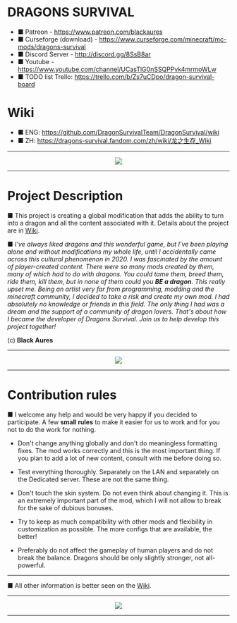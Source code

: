 # DRAGONS SURVIVAL

* ■ Patreon - https://www.patreon.com/blackaures
* ■ Сurseforge (download) - https://www.curseforge.com/minecraft/mc-mods/dragons-survival
* ■ Discord Server - http://discord.gg/8SsB8ar
* ■ Youtube - https://www.youtube.com/channel/UCasTlG0nSSQPPvk4mrmoWLw
* ■ TODO list Trello: https://trello.com/b/Zs7uCDpo/dragon-survival-board

# Wiki 

* ■ ENG: https://github.com/DragonSurvivalTeam/DragonSurvival/wiki
* ■ ZH:  https://dragons-survival.fandom.com/zh/wiki/龙之生存_Wiki

***

<p align="center">
  <img src="https://media.discordapp.net/attachments/615961261925990429/1064785740556410910/2022-12-30_01.32.25.png?width=1201&height=676" />
</p>

***

# Project Description

■ This project is creating a global modification that adds the ability to turn into a dragon and all the content associated with it. Details about the project are in [Wiki](https://github.com/DragonSurvivalTeam/DragonSurvival/wiki). 

■ *I've always liked dragons and this wonderful game, but I've been playing alone and without modifications my whole life, until I accidentally came across this cultural phenomenon in 2020. I was fascinated by the amount of player-created content. There were so many mods created by them, many of which had to do with dragons. You could tame them, breed them, ride them, kill them, but in none of them could you **BE a dragon**. This really upset me. Being an artist very far from programming, modding and the minecraft community, I decided to take a risk and create my own mod. I had absolutely no knowledge or friends in this field. The only thing I had was a dream and the support of a community of dragon lovers. That's about how I became the developer of Dragons Survival. Join us to help develop this project together!* 

(c) **Black Aures**

***

<p align="center">
  <img src="https://media.discordapp.net/attachments/615961261925990429/1064785741009399879/2022-12-25_19.50.38.png?width=1201&height=676" />
</p>

***

# Contribution rules

■  I welcome any help and would be very happy if you decided to participate. A few **small rules** to make it easier for us to work and for you not to do the work for nothing. 

* Don't change anything globally and don't do meaningless formatting fixes. The mod works correctly and this is the most important thing. If you plan to add a lot of new content, consult with me before doing so.

* Test everything thoroughly. Separately on the LAN and separately on the Dedicated server. These are not the same thing.  

* Don't touch the skin system. Do not even think about changing it. This is an extremely important part of the mod, which I will not allow to break for the sake of dubious bonuses.

* Try to keep as much compatibility with other mods and flexibility in customization as possible. The more configs that are available, the better! 

* Preferably do not affect the gameplay of human players and do not break the balance. Dragons should be only slightly stronger, not all-powerful.

***

■  All other information is better seen on the [Wiki](https://github.com/DragonSurvivalTeam/DragonSurvival/wiki).

***

<p align="center">
  <img src="https://media.discordapp.net/attachments/615961261925990429/1062618941916200970/2022-12-28_20.35.32.png?width=1275&height=676" />
</p>

***
